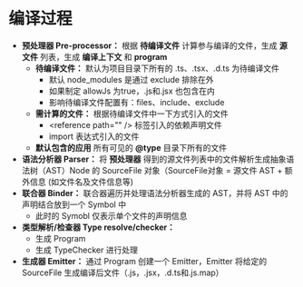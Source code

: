 # 编译过程

- **预处理器 Pre-processor：** 根据 **待编译文件** 计算参与编译的文件，生成 **源文件** 列表，生成 **编译上下文** 和 **program**
  - **待编译文件：** 默认为项目目录下所有的 .ts、.tsx、.d.ts 为待编译文件
    - 默认 node_modules 是通过 exclude 排除在外
    - 如果制定 allowJs 为true，.js和.jsx 也包含在内
    - 影响待编译文件配置有：files、include、exclude
  - **需计算的文件：** 根据待编译文件中一下方式引入的文件
    - \<reference path="" \/> 标签引入的依赖声明文件
    - import 表达式引入的文件
  - **默认包含的应用** 所有可见的 **@type** 目录下所有的文件
- **语法分析器 Parser：** 将 **预处理器** 得到的源文件列表中的文件解析生成抽象语法树（AST）Node 的 SourceFile 对象（SourceFile对象 = 源文件 AST + 额外信息 (如文件名及文件信息等)
- **联合器 Binder：** 联合器遍历并处理语法分析器生成的 AST，并将 AST 中的声明结合放到一个 Symbol 中
  - 此时的 Symobl 仅表示单个文件的声明信息
- **类型解析/检查器 Type resolve/checker：**
  - 生成 Program
  - 生成 TypeChecker 进行处理
- **生成器 Emitter：** 通过 Program 创建一个 Emitter，Emitter 将给定的 SourceFile 生成编译后文件（.js，.jsx，.d.ts和.js.map）

